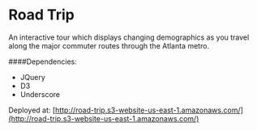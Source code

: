 # Road Trip

An interactive tour which displays changing demographics as you travel along the  major commuter routes through the Atlanta metro.

####Dependencies:
* JQuery
* D3
* Underscore

Deployed at: [http://road-trip.s3-website-us-east-1.amazonaws.com/](http://road-trip.s3-website-us-east-1.amazonaws.com/)


